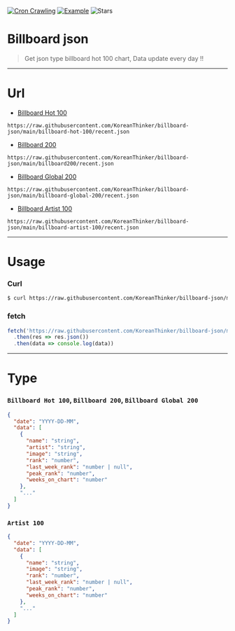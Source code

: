 [![Cron Crawling](https://github.com/koreanthinker/billboard-json/actions/workflows/cron-crawling.yml/badge.svg)](https://github.com/koreanthinker/billboard-json/actions/workflows/cron-crawling.yml)
[![Example](https://img.shields.io/badge/example-here!-blue)](https://github.com/krtk-dev/billboard-player)
![Stars](https://img.shields.io/github/stars/krtk-dev/billboard-player?style=social)

# Billboard json
> Get json type billboard hot 100 chart, Data update every day !!

---

# Url
- [Billboard Hot 100](https://www.billboard.com/charts/hot-100/) 
```url
https://raw.githubusercontent.com/KoreanThinker/billboard-json/main/billboard-hot-100/recent.json
```
- [Billboard 200](https://www.billboard.com/charts/the-billboard-200/)
```url
https://raw.githubusercontent.com/KoreanThinker/billboard-json/main/billboard200/recent.json
```
- [Billboard Global 200](https://www.billboard.com/charts/billboard-global-200/)
```url
https://raw.githubusercontent.com/KoreanThinker/billboard-json/main/billboard-global-200/recent.json
```
- [Billboard Artist 100](https://www.billboard.com/charts/artist-100/)
```url
https://raw.githubusercontent.com/KoreanThinker/billboard-json/main/billboard-artist-100/recent.json
```

---

# Usage
### Curl
```bash
$ curl https://raw.githubusercontent.com/KoreanThinker/billboard-json/main/billboard-hot-100/recent.json
```
### fetch
```js
fetch('https://raw.githubusercontent.com/KoreanThinker/billboard-json/main/billboard-hot-100/recent.json')
  .then(res => res.json())
  .then(data => console.log(data))
```

---

# Type
### `Billboard Hot 100`, `Billboard 200`, `Billboard Global 200`
```json
{
  "date": "YYYY-DD-MM",
  "data": [
    {
      "name": "string",
      "artist": "string",
      "image": "string",
      "rank": "number",
      "last_week_rank": "number | null",
      "peak_rank": "number",
      "weeks_on_chart": "number"
    },
    "..."
  ]
}
```
### `Artist 100`
```json
{
  "date": "YYYY-DD-MM",
  "data": [
    {
      "name": "string",
      "image": "string",
      "rank": "number",
      "last_week_rank": "number | null",
      "peak_rank": "number",
      "weeks_on_chart": "number"
    },
    "..."
  ]
}
```